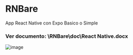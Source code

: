 # RNBare
App React Native con Expo Basico o Simple

### Ver documento: \RNBare\doc\React Native.docx

![image](https://github.com/wlopera/RNBare/assets/7141537/b0700b85-7d1e-4603-9d05-dcccf9d30dc6)
